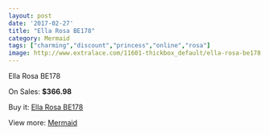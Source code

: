 ```yaml
---
layout: post
date: '2017-02-27'
title: "Ella Rosa BE178"
category: Mermaid
tags: ["charming","discount","princess","online","rosa"]
image: http://www.extralace.com/11601-thickbox_default/ella-rosa-be178.jpg
---
```

Ella Rosa BE178

On Sales: **$366.98**
<a href="https://www.extralace.com/mermaid/5458-ella-rosa-be178.html"><amp-img layout="responsive" width="600" height="600" src="//www.extralace.com/11601-thickbox_default/ella-rosa-be178.jpg" alt="Ella Rosa BE178 0" /></a>
<a href="https://www.extralace.com/mermaid/5458-ella-rosa-be178.html"><amp-img layout="responsive" width="600" height="600" src="//www.extralace.com/11602-thickbox_default/ella-rosa-be178.jpg" alt="Ella Rosa BE178 1" /></a>

Buy it: [Ella Rosa BE178](https://www.extralace.com/mermaid/5458-ella-rosa-be178.html "Ella Rosa BE178")

View more: [Mermaid](https://www.extralace.com/5-mermaid "Mermaid")